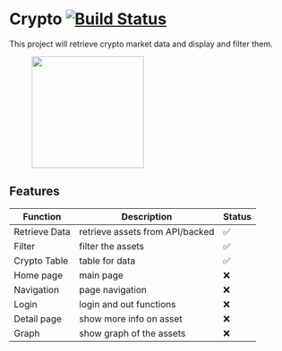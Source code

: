 # Crypto [![Build Status](https://github.com/mgrobertso/crypto/actions/workflows/manual.yml/badge.svg)](https://github.com/mgrobertso/crypto)
This project  will retrieve crypto market data and display and filter them.
<figure>
<img src="https://foreignpolicy.com/wp-content/themes/foreign-policy-2017/assets/src/images/power-maps/future-of-money-part-2/Bitcoin.png" width="200" height="200">
</figure>

## Features
| Function | Description |Status|
| --- | --- |---|
| Retrieve Data | retrieve assets from API/backed |:white_check_mark:|
| Filter| filter the assets  |:white_check_mark:|
| Crypto Table| table for data |:white_check_mark:|
| Home page| main page |:x:|
| Navigation| page navigation |:x:|
| Login| login and out functions |:x:|
| Detail page| show more info on asset  |:x:|
| Graph| show graph of the assets  |:x:|


